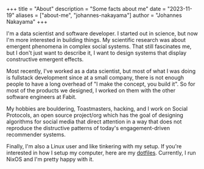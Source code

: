 +++
title = "About"
description = "Some facts about me"
date = "2023-11-19"
aliases = ["about-me", "johannes-nakayama"]
author = "Johannes Nakayama"
+++

I'm a data scientist and software developer.
I started out in science, but now I'm more interested in building things.
My scientific research was about emergent phenomena in complex social systems.
That still fascinates me, but I don't just want to describe it, I want to design systems that display constructive emergent effects.

Most recently, I've worked as a data scientist, but most of what I was doing is fullstack development since at a small company, there is not enough people to have a long overhead of "I make the concept, you build it".
So for most of the products we designed, I worked on them with the other software engineers at Fabit.

My hobbies are bouldering, Toastmasters, hacking, and I work on Social Protocols, an open source project/org which has the goal of designing algorithms for social media that direct attention in a way that does not reproduce the distructive patterns of today's engagement-driven recommender systems.

Finally, I'm also a Linux user and like tinkering with my setup.
If you're interested in how I setup my computer, here are my [dotfiles](https://github.com/JohannesNakayama/dotfiles).
Currently, I run NixOS and I'm pretty happy with it.
